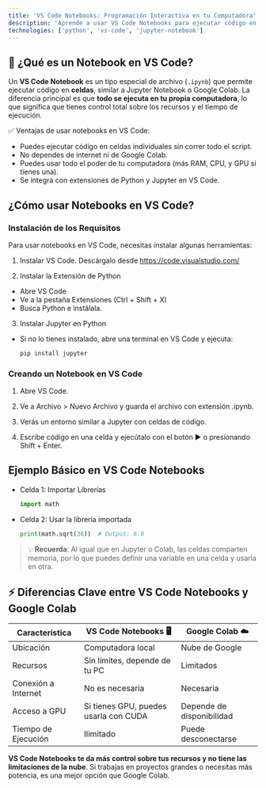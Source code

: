 ```yaml
---
title: 'VS Code Notebooks: Programación Interactiva en tu Computadora'
description: 'Aprende a usar VS Code Notebooks para ejecutar código en tu computadora local, aprovechando al máximo tus recursos y sin depender de la nube.'
technologies: ['python', 'vs-code', 'jupyter-notebook']
---
```



## 📌 ¿Qué es un Notebook en VS Code?
Un **VS Code Notebook** es un tipo especial de archivo (`.ipynb`) que permite ejecutar código en **celdas**, similar a Jupyter Notebook o Google Colab. La diferencia principal es que **todo se ejecuta en tu propia computadora**, lo que significa que tienes control total sobre los recursos y el tiempo de ejecución.

✅ Ventajas de usar notebooks en VS Code:
- Puedes ejecutar código en celdas individuales sin correr todo el script.
- No dependes de internet ni de Google Colab.
- Puedes usar todo el poder de tu computadora (más RAM, CPU, y GPU si tienes una).
- Se integra con extensiones de Python y Jupyter en VS Code.

## ¿Cómo usar Notebooks en VS Code?

### Instalación de los Requisitos
Para usar notebooks en VS Code, necesitas instalar algunas herramientas:

1. Instalar VS Code. Descárgalo desde https://code.visualstudio.com/

2. Instalar la Extensión de Python
- Abre VS Code
- Ve a la pestaña Extensiones (Ctrl + Shift + X)
- Busca Python e instálala.

3. Instalar Jupyter en Python
- Si no lo tienes instalado, abre una terminal en VS Code y ejecuta:

    ``` python
    pip install jupyter
    ```

### Creando un Notebook en VS Code

1. Abre VS Code.

2. Ve a Archivo > Nuevo Archivo y guarda el archivo con extensión .ipynb.

3. Verás un entorno similar a Jupyter con celdas de código.

4. Escribe código en una celda y ejecútalo con el botón ▶️ o presionando Shift + Enter.


## Ejemplo Básico en VS Code Notebooks

- Celda 1: Importar Librerías
    ``` python
    import math
    ```

- Celda 2: Usar la librería importada
    ``` python
    print(math.sqrt(36))  # Output: 6.0
    ```

> 💡 **Recuerda**: Al igual que en Jupyter o Colab, las celdas comparten memoria, por lo que puedes definir una variable en una celda y usarla en otra.


## ⚡ Diferencias Clave entre VS Code Notebooks y Google Colab

| Característica       | VS Code Notebooks 🖥       | Google Colab ☁️          |
|----------------------|----------------------------|--------------------------|
| Ubicación            | Computadora local          | Nube de Google           |
| Recursos             | Sin límites, depende de tu PC | Limitados               |
| Conexión a Internet  | No es necesaria            | Necesaria                |
| Acceso a GPU         | Si tienes GPU, puedes usarla con CUDA | Depende de disponibilidad |
| Tiempo de Ejecución  | Ilimitado                  | Puede desconectarse      |


**VS Code Notebooks te da más control sobre tus recursos y no tiene las limitaciones de la nube**. Si trabajas en proyectos grandes o necesitas más potencia, es una mejor opción que Google Colab.